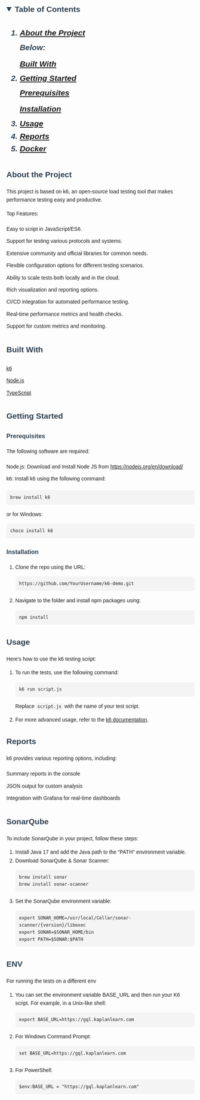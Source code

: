 <!DOCTYPE html>
<html lang="en">
<head>
    <meta charset="UTF-8">
    <meta name="viewport" content="width=device-width, initial-scale=1.0">
    <title>k6 Load Testing README</title>
    <style>
        body {
            font-family: Arial, sans-serif;
            line-height: 1.6;
            margin: 20px;
        }
        h1, h2, h3 {
            color: #2c3e50;
        }
        pre {
            background-color: #f4f4f4;
            padding: 10px;
            border-radius: 5px;
            overflow-x: auto;
        }
        code {
            font-family: monospace;
            background-color: #f4f4f4;
            padding: 2px 4px;
            border-radius: 3px;
        }
        .highlight {
            background-color: #e7f3fe;
            border-left: 4px solid #2196F3;
            padding: 10px;
        }
        ul {
            list-style: none;
            padding: 0;
        }
        ul li {
            padding: 5px 0;
        }
    </style>
</head>
<body>

<h2>
    <details open="open">
        <summary class="normal">Table of Contents</summary>
        <h5>
          <ol>
            <li>
              <a href="#about-the-project">About the Project</a>
              <ul>
                <li>Below:</li>
                <li><a href="#built-with">Built With</a></li>
              </ul>
            </li>
            <li>
              <a href="#getting-started">Getting Started</a>
              <ul>
                <li><a href="#prerequisites">Prerequisites</a></li>
                <li><a href="#installation">Installation</a></li>
              </ul>
            </li>
            <li><a href="#usage">Usage</a></li>
            <li><a href="#reports">Reports</a></li>
            <li><a href="#docker">Docker</a></li>
          </ol>
        </h5>    
    </details>
</h2>

<h2 id="about-the-project">About the Project</h2>

<p>This project is based on k6, an open-source load testing tool that makes performance testing easy and productive.</p>

<p>Top Features:</p>
<ul>
    <li>Easy to script in JavaScript/ES6.</li>
    <li>Support for testing various protocols and systems.</li>
    <li>Extensive community and official libraries for common needs.</li>
    <li>Flexible configuration options for different testing scenarios.</li>
    <li>Ability to scale tests both locally and in the cloud.</li>
    <li>Rich visualization and reporting options.</li>
    <li>CI/CD integration for automated performance testing.</li>
    <li>Real-time performance metrics and health checks.</li>
    <li>Support for custom metrics and monitoring.</li>
</ul>

<h2 id="built-with">Built With</h2>
<ul>
    <li><a href="https://k6.io/">k6</a></li>
    <li><a href="https://nodejs.org/">Node.js</a></li>
    <li><a href="https://www.typescriptlang.org/">TypeScript</a></li>
</ul>

<h2 id="getting-started">Getting Started</h2>

<h3 id="prerequisites">Prerequisites</h3>
<p>The following software are required:</p>
<ul>
    <li>Node.js: Download and Install Node JS from <a href="https://nodejs.org/en/download/">https://nodejs.org/en/download/</a></li>
    <li>k6: Install k6 using the following command:</li>
</ul>
<pre><code>brew install k6</code></pre>
<p>or for Windows:</p>
<pre><code>choco install k6</code></pre>

<h3 id="installation">Installation</h3>
<ol>
    <li>Clone the repo using the URL:</li>
    <pre><code>https://github.com/YourUsername/k6-demo.git</code></pre>
    <li>Navigate to the folder and install npm packages using:</li>
    <pre><code>npm install</code></pre>
</ol>

<h2 id="usage">Usage</h2>
<p>Here's how to use the k6 testing script:</p>
<ol>
    <li>To run the tests, use the following command:</li>
    <pre><code>k6 run script.js</code></pre>
    <p>Replace <code>script.js</code> with the name of your test script.</p>
    <li>For more advanced usage, refer to the <a href="https://k6.io/docs/" target="_blank">k6 documentation</a>.</li>
</ol>

<h2 id="reports">Reports</h2>
<p>k6 provides various reporting options, including:</p>
<ul>
    <li>Summary reports in the console</li>
    <li>JSON output for custom analysis</li>
    <li>Integration with Grafana for real-time dashboards</li>
</ul>

<h2 id="sonarqube">SonarQube</h2>
<p>To include SonarQube in your project, follow these steps:</p>
<ol>
    <li>Install Java 17 and add the Java path to the "PATH" environment variable.</li>
    <li>Download SonarQube & Sonar Scanner:</li>
    <pre><code>brew install sonar
brew install sonar-scanner</code></pre>
    <li>Set the SonarQube environment variable:</li>
    <pre><code>export SONAR_HOME=/usr/local/Cellar/sonar-scanner/{version}/libexec
export SONAR=$SONAR_HOME/bin
export PATH=$SONAR:$PATH</code></pre>
</ol>

<h2 id="env">ENV</h2>
<p>For running the tests on a different env</p>
<ol>
    <li>You can set the environment variable BASE_URL and then run your K6 script. For example, in a Unix-like shell:</li>
    <pre><code>export BASE_URL=https://gql.kaplanlearn.com</code></pre>
    <li>For Windows Command Prompt:</li>
    <pre><code>set BASE_URL=https://gql.kaplanlearn.com</code></pre>
        <li>For PowerShell:</li>
    <pre><code>$env:BASE_URL = "https://gql.kaplanlearn.com"</code></pre>
</ol>

</body>
</html>
